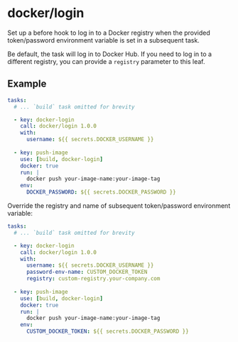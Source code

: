 # docker/login

Set up a before hook to log in to a Docker registry when the provided token/password
environment variable is set in a subsequent task.

Be default, the task will log in to Docker Hub. If you need to log in to a different
registry, you can provide a `registry` parameter to this leaf.

## Example

```yaml
tasks:
  # ... `build` task omitted for brevity

  - key: docker-login
    call: docker/login 1.0.0
    with:
      username: ${{ secrets.DOCKER_USERNAME }}
      
  - key: push-image
    use: [build, docker-login]
    docker: true
    run: |
      docker push your-image-name:your-image-tag
    env:
      DOCKER_PASSWORD: ${{ secrets.DOCKER_PASSWORD }}
```

Override the registry and name of subsequent token/password environment variable:

```yaml
tasks:
  # ... `build` task omitted for brevity

  - key: docker-login
    call: docker/login 1.0.0
    with:
      username: ${{ secrets.DOCKER_USERNAME }}
      password-env-name: CUSTOM_DOCKER_TOKEN
      registry: custom-registry.your-company.com
      
  - key: push-image
    use: [build, docker-login]
    docker: true
    run: |
      docker push your-image-name:your-image-tag
    env:
      CUSTOM_DOCKER_TOKEN: ${{ secrets.DOCKER_PASSWORD }}
```
